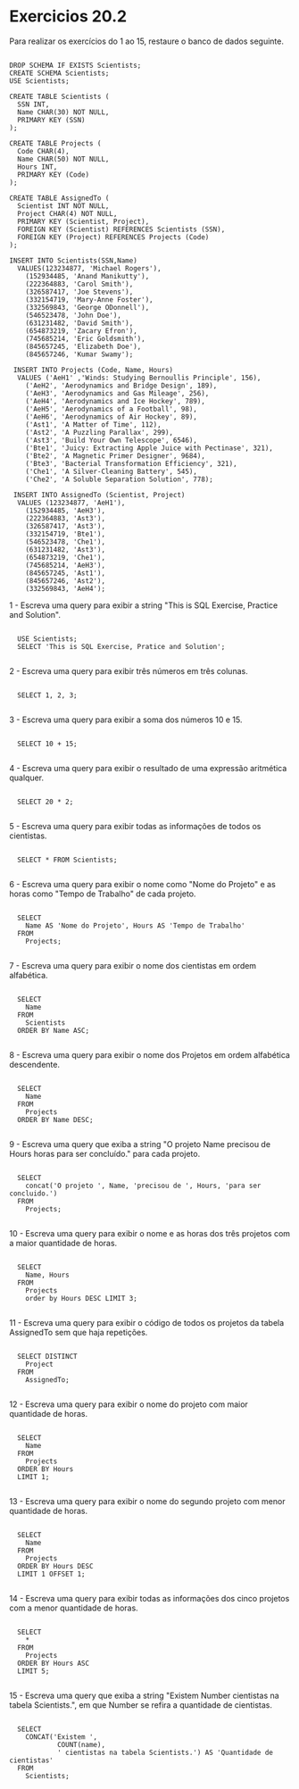 <h1>Exercicios 20.2</h1>

Para realizar os exercícios do 1 ao 15, restaure o banco de dados seguinte.

<pre><code>
DROP SCHEMA IF EXISTS Scientists;
CREATE SCHEMA Scientists;
USE Scientists;

CREATE TABLE Scientists (
  SSN INT,
  Name CHAR(30) NOT NULL,
  PRIMARY KEY (SSN)
);

CREATE TABLE Projects (
  Code CHAR(4),
  Name CHAR(50) NOT NULL,
  Hours INT,
  PRIMARY KEY (Code)
);

CREATE TABLE AssignedTo (
  Scientist INT NOT NULL,
  Project CHAR(4) NOT NULL,
  PRIMARY KEY (Scientist, Project),
  FOREIGN KEY (Scientist) REFERENCES Scientists (SSN),
  FOREIGN KEY (Project) REFERENCES Projects (Code)
);

INSERT INTO Scientists(SSN,Name)
  VALUES(123234877, 'Michael Rogers'),
    (152934485, 'Anand Manikutty'),
    (222364883, 'Carol Smith'),
    (326587417, 'Joe Stevens'),
    (332154719, 'Mary-Anne Foster'),
    (332569843, 'George ODonnell'),
    (546523478, 'John Doe'),
    (631231482, 'David Smith'),
    (654873219, 'Zacary Efron'),
    (745685214, 'Eric Goldsmith'),
    (845657245, 'Elizabeth Doe'),
    (845657246, 'Kumar Swamy');

 INSERT INTO Projects (Code, Name, Hours)
  VALUES ('AeH1' ,'Winds: Studying Bernoullis Principle', 156),
    ('AeH2', 'Aerodynamics and Bridge Design', 189),
    ('AeH3', 'Aerodynamics and Gas Mileage', 256),
    ('AeH4', 'Aerodynamics and Ice Hockey', 789),
    ('AeH5', 'Aerodynamics of a Football', 98),
    ('AeH6', 'Aerodynamics of Air Hockey', 89),
    ('Ast1', 'A Matter of Time', 112),
    ('Ast2', 'A Puzzling Parallax', 299),
    ('Ast3', 'Build Your Own Telescope', 6546),
    ('Bte1', 'Juicy: Extracting Apple Juice with Pectinase', 321),
    ('Bte2', 'A Magnetic Primer Designer', 9684),
    ('Bte3', 'Bacterial Transformation Efficiency', 321),
    ('Che1', 'A Silver-Cleaning Battery', 545),
    ('Che2', 'A Soluble Separation Solution', 778);

 INSERT INTO AssignedTo (Scientist, Project)
  VALUES (123234877, 'AeH1'),
    (152934485, 'AeH3'),
    (222364883, 'Ast3'),
    (326587417, 'Ast3'),
    (332154719, 'Bte1'),
    (546523478, 'Che1'),
    (631231482, 'Ast3'),
    (654873219, 'Che1'),
    (745685214, 'AeH3'),
    (845657245, 'Ast1'),
    (845657246, 'Ast2'),
    (332569843, 'AeH4');
</code></pre>

1 - Escreva uma query para exibir a string "This is SQL Exercise, Practice and Solution".
<pre><code>
  USE Scientists;
  SELECT 'This is SQL Exercise, Pratice and Solution';

</pre></code>
2 - Escreva uma query para exibir três números em três colunas.
<pre><code>
  SELECT 1, 2, 3;

</pre></code>
3 - Escreva uma query para exibir a soma dos números 10 e 15. 
<pre><code>
  SELECT 10 + 15;

</pre></code>
4 - Escreva uma query para exibir o resultado de uma expressão aritmética qualquer.
<pre><code>
  SELECT 20 * 2;

</pre></code>
5 - Escreva uma query para exibir todas as informações de todos os cientistas.
<pre><code>
  SELECT * FROM Scientists;
  
</pre></code>
6 - Escreva uma query para exibir o nome como "Nome do Projeto" e as horas como "Tempo de Trabalho" de cada projeto.
<pre><code>
  SELECT 
    Name AS 'Nome do Projeto', Hours AS 'Tempo de Trabalho'
  FROM
    Projects;

</pre></code>
7 - Escreva uma query para exibir o nome dos cientistas em ordem alfabética.
<pre><code>
  SELECT 
    Name
  FROM
    Scientists
  ORDER BY Name ASC;

</pre></code>
8 - Escreva uma query para exibir o nome dos Projetos em ordem alfabética descendente.
<pre><code>
  SELECT 
  	Name
  FROM
    Projects
  ORDER BY Name DESC;

</pre></code>
9 - Escreva uma query que exiba a string "O projeto Name precisou de Hours horas para ser concluído." para cada projeto.
<pre><code>
  SELECT 
	concat('O projeto ', Name, 'precisou de ', Hours, 'para ser concluido.')
  FROM
    Projects;

</pre></code>
10 - Escreva uma query para exibir o nome e as horas dos três projetos com a maior quantidade de horas.
<pre><code>
  SELECT 
	Name, Hours
  FROM
    Projects
    order by Hours DESC LIMIT 3;

</pre></code>
11 - Escreva uma query para exibir o código de todos os projetos da tabela AssignedTo sem que haja repetições.
<pre><code>
  SELECT DISTINCT
    Project
  FROM
    AssignedTo;

</pre></code>
12 - Escreva uma query para exibir o nome do projeto com maior quantidade de horas.
<pre><code>
  SELECT 
    Name
  FROM
    Projects
  ORDER BY Hours
  LIMIT 1;

</pre></code>
13 - Escreva uma query para exibir o nome do segundo projeto com menor quantidade de horas.
<pre><code>
  SELECT 
    Name
  FROM
    Projects
  ORDER BY Hours DESC
  LIMIT 1 OFFSET 1;

</pre></code>
14 - Escreva uma query para exibir todas as informações dos cinco projetos com a menor quantidade de horas.
<pre><code>
  SELECT 
    *
  FROM
    Projects
  ORDER BY Hours ASC
  LIMIT 5;

</pre></code>
15 - Escreva uma query que exiba a string "Existem Number cientistas na tabela Scientists.", em que Number se refira a quantidade de 
cientistas.
<pre><code>
  SELECT 
    CONCAT('Existem ',
            COUNT(name),
            ' cientistas na tabela Scientists.') AS 'Quantidade de cientistas'
  FROM
    Scientists;

</pre></code>